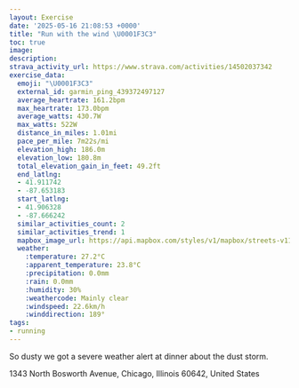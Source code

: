 ```yaml
---
layout: Exercise
date: '2025-05-16 21:08:53 +0000'
title: "Run with the wind \U0001F3C3"
toc: true
image:
description:
strava_activity_url: https://www.strava.com/activities/14502037342
exercise_data:
  emoji: "\U0001F3C3"
  external_id: garmin_ping_439372497127
  average_heartrate: 161.2bpm
  max_heartrate: 173.0bpm
  average_watts: 430.7W
  max_watts: 522W
  distance_in_miles: 1.01mi
  pace_per_mile: 7m22s/mi
  elevation_high: 186.0m
  elevation_low: 180.8m
  total_elevation_gain_in_feet: 49.2ft
  end_latlng:
  - 41.911742
  - -87.653183
  start_latlng:
  - 41.906328
  - -87.666242
  similar_activities_count: 2
  similar_activities_trend: 1
  mapbox_image_url: https://api.mapbox.com/styles/v1/mapbox/streets-v11/static/path-5+787af2-1.0(_bx~FjiavOaBJkALc%40%40aD%3FQBuAAi%40BMAIMQeACm%40EIE%5DAqAGYD%5DCKCu%40BY%40q%40Cm%40Dq%40Aw%40%40gA%3FWGo%40%3F%7BAGK%5B%5D%3FkDAc%40%40%7DAGo%40A%7BC%40%7DAEmABuCCkA%40_DCaB%40%7DC),pin-s-s+e5b22e(-87.6663,41.90768),pin-s-f+89ae00(-87.65545999999998,41.910869999999996)/auto/800x800?access_token=pk.eyJ1Ijoiam9zaGJlY2ttYW4iLCJhIjoiY205eWR2aDd1MWZ6djJrbXc4a3M0bWZleiJ9.XiG9OWkNcZk2QzjJbxLB4A
  weather:
    :temperature: 27.2°C
    :apparent_temperature: 23.8°C
    :precipitation: 0.0mm
    :rain: 0.0mm
    :humidity: 30%
    :weathercode: Mainly clear
    :windspeed: 22.6km/h
    :winddirection: 189°
tags:
- running
---
```

So dusty we got a severe weather alert at dinner about the dust storm.

1343 North Bosworth Avenue, Chicago, Illinois 60642, United States
